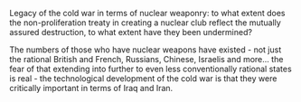 Legacy of the cold war in terms of nuclear weaponry: to what extent does the non-proliferation treaty in creating a nuclear club reflect the mutually assured destruction, to what extent have they been undermined?

The numbers of those who have nuclear weapons have existed - not just the rational British and French, Russians, Chinese, Israelis and more... the fear of that extending into further to even less conventionally rational states is real - the technological development of the cold war is that they were critically important in terms of Iraq and Iran.

